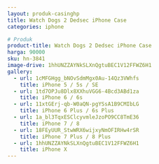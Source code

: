 ```yaml
---
layout: produk-casinghp
title: Watch Dogs 2 Dedsec iPhone Case
categories: iphone

# Produk
product-title: Watch Dogs 2 Dedsec iPhone Case
harga: 90000
sku: hn-3841
image-drive: 1hhUNZZAYNkSLXnQgtuBEC1V12FFWZ6H1
gallery:
  - url: 1cMFGHgg_bNOvSdmMgx0Au-14Qz3VWhfs
    title: iPhone 5 / 5s / SE
  - url: 1td7OPJu8Dlx8XXhuVGG6-4Bcd3ABd1za
    title: iPhone 6 / 6s
  - url: 11xtGErj-qb-W0aQN-pgYSsA1B9CMIbLG
    title: iPhone 6 Plus / 6s Plus
  - url: 1a_bl3TqxESClcyvmleJzoPO9CC8TmE36
    title: iPhone 7 / 8
  - url: 18FEyUUR_StwWRX6wijxyNmOFIRHw4rSR
    title: iPhone 7 Plus / 8 Plus
  - url: 1hhUNZZAYNkSLXnQgtuBEC1V12FFWZ6H1
    title: iPhone X
---
```

